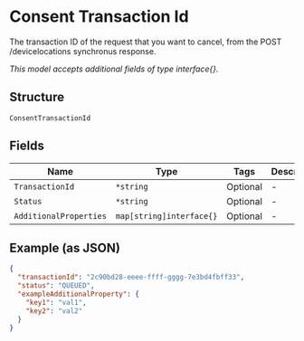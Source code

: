 
# Consent Transaction Id

The transaction ID of the request that you want to cancel, from the POST /devicelocations synchronus response.

*This model accepts additional fields of type interface{}.*

## Structure

`ConsentTransactionId`

## Fields

| Name | Type | Tags | Description |
|  --- | --- | --- | --- |
| `TransactionId` | `*string` | Optional | - |
| `Status` | `*string` | Optional | - |
| `AdditionalProperties` | `map[string]interface{}` | Optional | - |

## Example (as JSON)

```json
{
  "transactionId": "2c90bd28-eeee-ffff-gggg-7e3bd4fbff33",
  "status": "QUEUED",
  "exampleAdditionalProperty": {
    "key1": "val1",
    "key2": "val2"
  }
}
```

